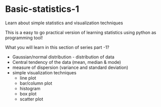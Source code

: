 # Basic-statistics-1
Learn about simple statistics and visualization techniques

This is a easy to go practical version of learning statistics using python as programming tool!

What you will learn in this section of series part -1?
- Gaussian/normal distribution - distribution of data
- Central tendency of the data (mean, median & mode)
- measure of dispersion (variance and standard deviation)
- simple visualization techniques
  - line plot
  - bar/column plot
  - histogram
  - box plot
  - scatter plot
  
  
 
